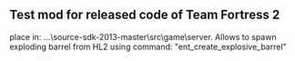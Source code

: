 ## Test mod for released code of Team Fortress 2
place in: ...\source-sdk-2013-master\src\game\server. Allows to spawn exploding barrel from HL2 using command: "ent_create_explosive_barrel"
